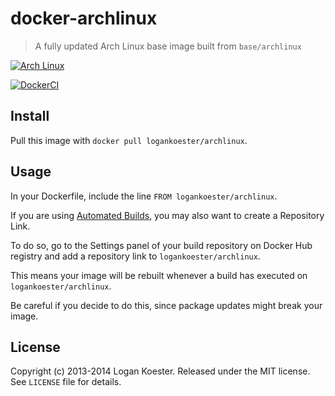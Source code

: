 # docker-archlinux

> A fully updated Arch Linux base image built from `base/archlinux`

[![Arch Linux](https://raw.githubusercontent.com/logankoester/docker-archlinux/master/logo.png)](http://archlinux.org)

[![DockerCI](http://dockeri.co/image/logankoester/archlinux)](https://registry.hub.docker.com/u/logankoester/archlinux/)

## Install

Pull this image with `docker pull logankoester/archlinux`.

## Usage

In your Dockerfile, include the line `FROM logankoester/archlinux`.

If you are using [Automated Builds](http://docs.docker.com/docker-hub/builds/), 
you may also want to create a Repository Link.

To do so, go to the Settings panel of your build repository on Docker Hub registry and
add a repository link to `logankoester/archlinux`.

This means your image will be rebuilt whenever a build has executed on `logankoester/archlinux`.

Be careful if you decide to do this, since package updates might break your image.

## License

Copyright (c) 2013-2014 Logan Koester. Released under the MIT license. See `LICENSE` file for details.
